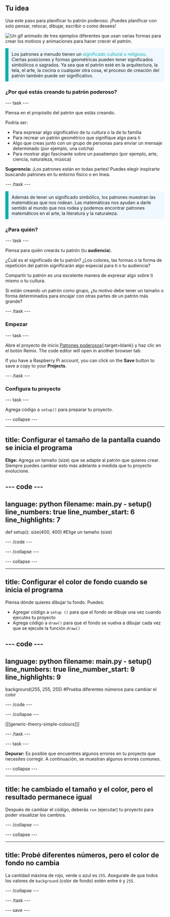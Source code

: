 ## Tu idea

Usa este paso para planificar tu patrón poderoso. ¡Puedes planificar con solo pensar, retocar, dibujar, escribir o como desees!

![Un gif animado de tres ejemplos diferentes que usan varias formas para crear los motivos y animaciones para hacer crecer el patrón.](images/ideas-1.gif)

<p style="border-left: solid; border-width:10px; border-color: #0faeb0; background-color: aliceblue; padding: 10px;">Los patrones a menudo tienen un <span style="color: #0faeb0">significado cultural o religioso</span>. Ciertas posiciones y formas geométricas pueden tener significados simbólicos o sagrados. Ya sea que el patrón esté en la arquitectura, la tela, el arte, la cocina o cualquier otra cosa, el proceso de creación del patrón también puede ser significativo.</p>

### ¿Por qué estás creando tu patrón poderoso?

--- task ---

Piensa en el propósito del patrón que estás creando.

Podría ser:
- Para expresar algo significativo de tu cultura o la de tu familia
- Para recrear un patrón geométrico que signifique algo para ti
- Algo que creas junto con un grupo de personas para enviar un mensaje determinado (por ejemplo, una colcha)
- Para mostrar algo fascinante sobre un pasatiempo (por ejemplo, arte, ciencia, naturaleza, música)

**Sugerencia:** ¡Los patrones están en todas partes! Puedes elegir inspirarte buscando patrones en tu entorno físico o en línea.

--- /task ---

<p style="border-left: solid; border-width:10px; border-color: #0faeb0; background-color: aliceblue; padding: 10px;">Además de tener un significado simbólico, los patrones muestran las matemáticas que nos rodean. Las matemáticas nos ayudan a darle sentido al mundo que nos rodea y podemos encontrar patrones matemáticos en el arte, la literatura y la naturaleza. </p>

### ¿Para quién?

--- task ---

Piensa para quién crearás tu patrón (tu **audiencia**).

¿Cuál es el significado de tu patrón? ¿Los colores, las formas o la forma de repetición del patrón significarán algo especial para ti o tu audiencia?

Compartir tu patrón es una excelente manera de expresar algo sobre ti mismo o tu cultura.

Si están creando un patrón como grupo, ¿tu motivo debe tener un tamaño o forma determinados para encajar con otras partes de un patrón más grande?

--- /task ---

### Empezar

--- task ---

Abre el proyecto de inicio [Patrones poderosos](https://trinket.io/python/362bc749c3){:target=blank} y haz clic en el botón Remix. The code editor will open in another browser tab.

If you have a Raspberry Pi account, you can click on the **Save** button to save a copy to your **Projects**.

--- /task ---

### Configura tu proyecto

--- task ---

Agrega código a `setup()` para preparar tu proyecto.

--- collapse ---

---
title: Configurar el tamaño de la pantalla cuando se inicia el programa
---

**Elige:** Agrega un tamaño (size) que se adapte al patrón que quieres crear. Siempre puedes cambiar esto más adelante a medida que tu proyecto evolucione.

--- code ---
---
language: python filename: main.py - setup() line_numbers: true line_number_start: 6
line_highlights: 7
---
def setup(): size(400, 400) #Elige un tamaño (size)

--- /code ---

--- /collapse ---

--- collapse ---

---
title: Configurar el color de fondo cuando se inicia el programa
---

Piensa dónde quieres dibujar tu fondo. Puedes:
+ Agregar código a `setup ()` para que el fondo se dibuje una vez cuando ejecutes tu proyecto
+ Agrega código a `draw()` para que el fondo se vuelva a dibujar cada vez que se ejecute la función `draw()`

--- code ---
---
language: python filename: main.py - setup() line_numbers: true line_number_start: 9
line_highlights: 9
---
background(255, 255, 255) #Prueba diferentes números para cambiar el color

--- /code ---

--- /collapse ---

[[[generic-theory-simple-colours]]]

--- /task ---

--- task ---

**Depurar:** Es posible que encuentres algunos errores en tu proyecto que necesites corregir. A continuación, se muestran algunos errores comunes.

--- collapse ---

---
title: he cambiado el tamaño y el color, pero el resultado permanece igual
---

Después de cambiar el código, deberás `run` (ejecutar) tu proyecto para poder visualizar los cambios.

--- /collapse ---

--- collapse ---

---
title: Probé diferentes números, pero el color de fondo no cambia
---

La cantidad máxima de rojo, verde o azul es `255`. Asegurate de que todos los valores de `background` (color de fondo) estén entre `0` y `255`.

--- /collapse ---

--- /task ---


--- save ---
